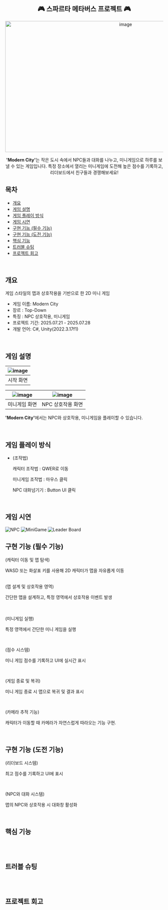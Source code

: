 <div align="center">
<h2> 🎮 스파르타 메타버스 프로젝트 🎮 </h2>
<img width="752" height="417" alt="image" src="https://github.com/user-attachments/assets/3dd58df7-0c97-43ca-b884-bf077fde7559" />
<p>
<b>'Modern City'</b>는 작은 도시 속에서 NPC들과 대화를 나누고, 미니게임으로 하루를 보낼 수 있는 게임입니다.   
특정 장소에서 열리는 미니게임에 도전해 높은 점수를 기록하고, 리더보드에서 친구들과 경쟁해보세요!
</p>
</div>

## 목차
  - [개요](#개요) 
  - [게임 설명](#게임-설명)
  - [게임 플레이 방식](#게임-플레이-방식)
  - [게임 시연](#게임-시연)
  - [구현 기능 (필수 기능)](#구현-기능-(필수-기능))
  - [구현 기능 (도전 기능)](#구현-기능-(도전-기능))
  - [핵심 기능](#핵심-기능)
  - [트러블 슈팅](#트러블-슈팅)
  - [프로젝트 회고](#프로젝트-회고)

<br>

## 개요
게임 스타일의 맵과 상호작용을 기반으로 한 2D 미니 게임
- 게임 이름: Modern City
- 장르 : Top-Down
- 특징 : NPC 상호작용, 미니게임
- 프로젝트 기간: 2025.07.21 - 2025.07.28
- 개발 언어: C#, Unity(2022.3.17f1)

<br>

## 게임 설명
|![image](https://github.com/user-attachments/assets/3dd58df7-0c97-43ca-b884-bf077fde7559)|
|:---:|
|시작 화면|

|![image](https://github.com/user-attachments/assets/045b37d2-aefb-4104-87f1-12aa64c1c4d3)|![image](https://github.com/user-attachments/assets/7cf108e0-091a-4b8d-87ff-a94aa5bc81cf)|
|:---:|:---:|
|미니게임 화면|NPC 상호작용 화면|


<b>'Modern City'</b>에서는 NPC와 상호작용, 미니게임을 플레이할 수 있습니다. 


<br>

## 게임 플레이 방식
- (조작법)
  <p>캐릭터 조작법 : QWER로 이동</p>
  <p>미니게임 조작법 : 마우스 클릭</p>
  <p>NPC 대화넘기기 : Button UI 클릭</p>

<br>

## 게임 시연
![NPC](https://github.com/user-attachments/assets/64905ab4-bfb0-4833-8923-f2207614893a)
![MiniGame](https://github.com/user-attachments/assets/b258c353-0ab0-4b7b-95cc-2f914daeccf6)
![Leader Board](https://github.com/user-attachments/assets/acebb684-ac02-4a24-aad1-b4d24194173c)
<br>

## 구현 기능 (필수 기능)
(캐릭터 이동 및 맵 탐색)
<p>WASD 또는 화살표 키를 사용해 2D 캐릭터가 맵을 자유롭게 이동</p>

<br>
(맵 설계 및 상호작용 영역)
<p>간단한 맵을 설계하고, 특정 영역에서 상호작용 이벤트 발생</p>

<br>
<br>
(미니게임 실행)<br>
<p>특정 영역에서 간단한 미니 게임을 실행</p>
&nbsp;

(점수 시스템)
<p>미니 게임 점수를 기록하고 UI에 실시간 표시</p>
&nbsp;

(게임 종료 및 복귀)
<p>미니 게임 종료 시 맵으로 복귀 및 결과 표시</p>
&nbsp;

(카메라 추적 기능)
<p>캐릭터가 이동할 때 카메라가 자연스럽게 따라오는 기능 구현.</p>
&nbsp;

## 구현 기능 (도전 기능)
(리더보드 시스템)
<p>최고 점수를 기록하고 UI에 표시</p>
&nbsp;

(NPC와 대화 시스템)
<p>맵의 NPC와 상호작용 시 대화창 활성화</p>
&nbsp;

## 핵심 기능

<br><br>

## 트러블 슈팅

<br><br>

## 프로젝트 회고 
